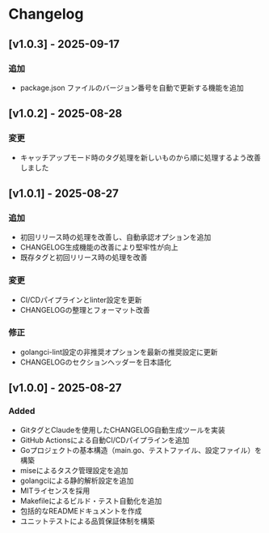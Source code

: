 # Changelog

## [v1.0.3] - 2025-09-17

### 追加

- package.json ファイルのバージョン番号を自動で更新する機能を追加

## [v1.0.2] - 2025-08-28

### 変更

- キャッチアップモード時のタグ処理を新しいものから順に処理するよう改善しました

## [v1.0.1] - 2025-08-27

### 追加

- 初回リリース時の処理を改善し、自動承認オプションを追加
- CHANGELOG生成機能の改善により堅牢性が向上
- 既存タグと初回リリース時の処理を改善

### 変更

- CI/CDパイプラインとlinter設定を更新
- CHANGELOGの整理とフォーマット改善

### 修正

- golangci-lint設定の非推奨オプションを最新の推奨設定に更新
- CHANGELOGのセクションヘッダーを日本語化

## [v1.0.0] - 2025-08-27

### Added

- GitタグとClaudeを使用したCHANGELOG自動生成ツールを実装
- GitHub Actionsによる自動CI/CDパイプラインを追加
- Goプロジェクトの基本構造（main.go、テストファイル、設定ファイル）を構築
- miseによるタスク管理設定を追加
- golangciによる静的解析設定を追加
- MITライセンスを採用
- Makefileによるビルド・テスト自動化を追加
- 包括的なREADMEドキュメントを作成
- ユニットテストによる品質保証体制を構築


